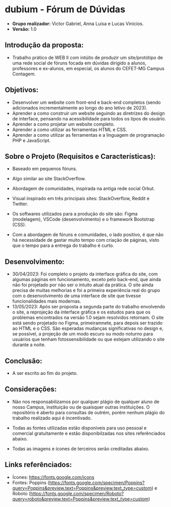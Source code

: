 # dubium - Fórum de Dúvidas

- **Grupo realizador:** Victor Gabriel, Anna Luisa e Lucas Vinicios.
- **Versão:** 1.0


## Introdução da proposta:

- Trabalho prático de WEB II com intúito de produzir um site/protótipo de uma rede social de fóruns focada em dúvidas dirigido a alunos, professores e ex-alunos, em especial, os alunos do CEFET-MG Campus Contagem.
  


## Objetivos:

- Desenvolver um website com front-end e back-end completos (sendo adicionados incrementalmente ao longo do ano letivo de 2023).
- Aprender a como construir um website seguindo as diretrizes do design de interface, pensando na acessibilidade para todos os tipos de usuário.
- Aprender a como projetar um website completo.
- Aprender a como utilizar as ferramentas HTML e CSS.
- Aprender a como utilizar as ferramentas e a linguagem de programação PHP e JavaScript.

## Sobre o Projeto (Requisitos e Características):

- Baseado em pequenos fóruns.
  
- Algo similar ao site StackOverflow.
  
- Abordagem de comunidades, inspirada na antiga rede social Orkut.
  
- Visual inspirado em três principais sites: StackOverflow, Reddit e Twitter.
  
- Os softwares utilizados para a produção do site são: Figma (modelagem), VSCode (desenvolvimento) e o framework Bootstrap (CSS).
  
- Com a abordagem de fóruns e comunidades, o lado positivo, é que não há necessidade de gastar muito tempo com criação de páginas, visto que o tempo para a entrega do trabalho é curto.
  

## Desenvolvimento:

- 30/04/2023: Foi completo o projeto da interface gráfica do site, com algumas páginas em funcionamento, exceto pelo back-end, que ainda não foi projetado por não ser o intuito atual da prática. O site ainda precisa de muitas melhorias e foi a primeira experiência real do grupo com o desenvolvimento de uma interface de site que tivesse funcionalidades mais modernas.
- 13/05/2023: Após ser proposta a segunda parte do trabalho envolvendo o site, a reprojeção da interface gráfica e os estudos para que os problemas encontrados na versão 1.0 sejam resolvidos retornam. O site está sendo projetado no Figma, primeiramnete, para depois ser trazido ao HTML e o CSS. São esperadas mudanças significativas no design e, se possível, a projeção de um modo escuro ou modo noturno para usuários que tenham fotossensibilidade ou que estejam utilizando o site durante a noite.
  

## Conclusão:

- A ser escrito ao fim do projeto.

## Considerações:

- Não nos responsabilizamos por qualquer plágio de qualquer aluno de nosso Campus, instituição ou de quaisquer outras instituições. O repositório é aberto para consultas de outrém, porém nenhum plágio do trabalho realizado aqui é incentivado.
  
- Todas as fontes utilizadas estão disponíveis para uso pessoal e comercial gratuitamente e estão disponibilzadas nos sites referênciados abaixo.
  
- Todas as imagens e ícones de terceiros serão creditadas abaixo.
  

## Links referênciados:

- Ícones: https://fonts.google.com/icons
- Fontes: Poppins (https://fonts.google.com/specimen/Poppins?query=Poppins&preview.text=Poppins&preview.text_type=custom) e Roboto (https://fonts.google.com/specimen/Roboto?query=roboto&preview.text=Poppins&preview.text_type=custom)
